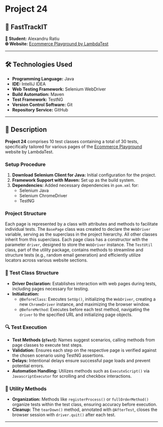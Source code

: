 # Project 24

## 🚀 FastTrackIT
**👤 Student:** Alexandru Ratiu  
**🌐 Website:** [Ecommerce Playground by LambdaTest](https://ecommerce-playground.lambdatest.io/)

---

## 🛠 Technologies Used
- **Programming Language:** Java
- **IDE:** IntelliJ IDEA
- **Web Testing Framework:** Selenium WebDriver
- **Build Automation:** Maven
- **Test Framework:** TestNG
- **Version Control Software:** Git
- **Repository Service:** GitHub

---

## 📄 Description

**Project 24** comprises 10 test classes containing a total of 30 tests, specifically tailored for various pages of the [Ecommerce Playground](https://ecommerce-playground.lambdatest.io/) website by LambdaTest. 

### Setup Procedure

1. **Download Selenium Client for Java:** Initial configuration for the project.
2. **Framework Support with Maven:** Set up as the build system.
3. **Dependencies:** Added necessary dependencies in `pom.xml` for:
   - Selenium Java
   - Selenium ChromeDriver
   - TestNG

### Project Structure

Each page is represented by a class with attributes and methods to facilitate individual tests. The `BasePage` class was created to declare the `WebDriver` variable, serving as the superclass in the project hierarchy. All other classes inherit from this superclass. Each page class has a constructor with the parameter `driver`, designed to store the `WebDriver` instance. The `TestUtil` class, part of the utility package, contains methods to streamline and structure tests (e.g., random email generation) and efficiently utilize locators across various website sections.

### 🧩 Test Class Structure

- **Driver Declaration:** Establishes interaction with web pages during tests, including pages necessary for testing.
- **Initialization:**
  - `@BeforeClass`: Executes `SetUp()`, initializing the `WebDriver`, creating a new `ChromeDriver` instance, and maximizing the browser window.
  - `@BeforeMethod`: Executes before each test method, navigating the `driver` to the specified URL and initializing page objects.

### 🔍 Test Execution

- **Test Methods (`@Test`):** Names suggest scenarios, calling methods from page classes to execute test steps.
- **Validation:** Ensures each step on the respective page is verified against the chosen scenario using TestNG assertions.
- **Delays:** Intentional delays ensure successful page loads and prevent potential errors.
- **Automation Handling:** Utilizes methods such as `ExecuteScript()` via `JavascriptExecutor` for scrolling and checkbox interactions.

### 📝 Utility Methods

- **Organization:** Methods like `registerProcess()` or `fullOrderMethod()` organize tests within the test class, ensuring accuracy before execution.
- **Cleanup:** The `tearDown()` method, annotated with `@AfterTest`, closes the browser session with `driver.quit()` after each test.

---

